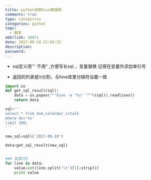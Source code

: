 ```yaml
---
title: python读取hive数据库
comments: true
type: categories
categories: python
tags:
  - 脚本
abbrlink: 58671
date: 2017-09-18 21:03:22
description:
password:
---
```






* sql定义用''' 不用" ,方便写长sql  ，变量替换 记得在变量外添加单引号

* 返回的列表是\t分割，与hive库里分隔符设置一致




```python
import os
def get_sql_result(sql):
    data = os.popen("""hive -e "%s" """%(sql)).readlines()
    return data

sql='''
select * from dim_calendar_cctalk
where ds='%s'
limit 100;
'''

new_sql=sql%('2017-09-10')

data=get_sql_result(new_sql)


### 取第2列
for line in data:
    value=int(line.split('\t')[1].strip())
    print value

```
